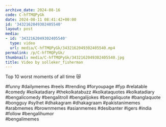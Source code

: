 ```yaml
---
archive_date: 2024-08-16
code: C-hfTMQPyGk
date: 2024-08-11 08:41:42+00:00
id: '3432162049302405540'
layout: post
media:
- id: '3432162049302405540'
  type: video
  url: media/C-hfTMQPyGk/3432162049302405540.mp4
permalink: /p/C-hfTMQPyGk/
thumbnail: media/C-hfTMQPyGk/3432162049302405540.jpg
title: Video by solleker_fisherman
---
```


Top 10 worst moments of all time 😿  
  
#funny #dailymemes #reels #trending #foryoupage #fyp #relatable #comedy #kolkatadiary #thekolkatabuzz #kolkataquotes #kolkatadiary #bengalicomedy #bengalitroll #bengalijokes #bengaliquote #banglaquote #bongguy #sylhet #dhakagram #dhakagraam #pakistanimemes #arabmemes #brownmemes #asianmemes #desibanter #igers #india #follow #bengalihumor  
#bengalimemes